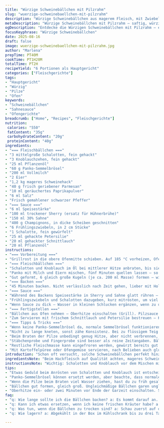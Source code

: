 ```yaml
---
title: "Würzige Schweinebällchen mit Pilzrahm"
slug: "wuerzige-schweinebaellchen-mit-pilzrahm"
description: "Würzige Schweinebällchen aus magerem Fleisch, mit Zwiebel- und Knoblaucharomen, gemischt mit Milch und Eiern für Saftigkeit. Panko sorgt für Struktur, Parmesan für Tiefe. Dazu eine kräftige Pilzrahmsauce mit Frühlingszwiebeln, Schalotten und einem Schuss Sherry statt Bouillon. Garam Masala gibt eine warme Würze, getauscht gegen geräuchertes Paprikapulver für etwas Feuer. Das Ganze wird im Ofen gebacken, dann gratiniert für eine knusprige Oberfläche. Durch Tricks wie das vorherige Anrösten von Zwiebel und Knoblauch wird Unwucht in Textur und Geschmack verhindert. Ein Klassiker neu gedacht, mit angepassten Mengen und Aromen. Auf den Punkt gekocht, darauf kommt es an."
metaDescription: "Würzige Schweinebällchen mit Pilzrahm – saftig, würzig und perfekt für ein herzhaftes Hauptgericht. Ein neues Rezept, das die Klassiker aufpeppt"
ogDescription: "Entdecke die Würzigen Schweinebällchen mit Pilzrahm – ein herzhaftes Gericht mit köstlichen Aromen. Ideal für ein besonderes Dinner"
focusKeyphrase: "Würzige Schweinebällchen"
date: 2025-08-16
draft: false
image: wuerzige-schweinebaellchen-mit-pilzrahm.jpg
author: "Marlena"
prepTime: PT40M
cookTime: PT1H20M
totalTime: PT2H
recipeYield: "6 Portionen als Hauptgericht"
categories: ["Fleischgerichte"]
tags:
- "Hauptgericht"
- "Würzig"
- "Pilze"
- "Ofen"
keywords:
- "Schweinebällchen"
- "Sahnesauce"
- "Ofengerichte"
breadcrumb: ["Home", "Recipes", "Fleischgerichte"]
nutrition: 
 calories: "550"
 fatContent: "35g"
 carbohydrateContent: "20g"
 proteinContent: "40g"
ingredients:
- "=== Fleischbällchen ==="
- "3 mittelgroße Schalotten, fein gehackt"
- "3 Knoblauchzehen, fein gehackt"
- "25 ml Pflanzenöl"
- "60 g Panko-Semmelbrösel"
- "200 ml Vollmilch"
- "2 Eier"
- "1,2 kg mageres Schweinehack"
- "40 g frisch geriebener Parmesan"
- "10 ml geräuchertes Paprikapulver"
- "6 ml Salz"
- "Frisch gemahlener schwarzer Pfeffer"
- "=== Sauce ==="
- "6 ml Speisestärke"
- "100 ml trockener Sherry (ersatz für Hühnerbrühe)"
- "150 ml 30% Sahne"
- "400 g Champignons, in dicke Scheiben geschnitten"
- "6 Frühlingszwiebeln, in 2 cm Stücke"
- "1 Schalotte, fein gewürfelt"
- "25 ml gehackte Petersilie"
- "20 ml gehackter Schnittlauch"
- "20 ml Pflanzenöl"
instructions:
- "=== Vorbereitung ==="
- "Grillrost in die obere Ofenmitte schieben. Auf 185 °C vorheizen, Ofen gut vorwärmen lassen. Backform (ca. 33 x 23 cm) leicht ölen, damit nichts klebt und die Bällchen nicht austrocknen."
- "=== Fleischbällchen ==="
- "Schalotten und Knoblauch im Öl bei mittlerer Hitze anbraten, bis sie leicht goldbraun sind, fast karamellisiert. Das rauscht und zischt, wichtig für Geschmack. Abkühlen lassen und in große Schüssel umfüllen."
- "Panko mit Milch und Eiern mischen, fünf Minuten quellen lassen – so bindet das Fett besser, Fleisch wird nicht trocken. Dann Parmesan, Paprikapulver, Salz und Pfeffer unterheben. Schweinehack gründlich, aber vorsichtig unterkneten – zu stark kneten macht sie zäh, lieber mit Händen zusammendrücken."
- "Gut geformt, 6 gleich große Kugeln (je ca. 200 ml Masse) formen – wichtig, dass sie gleich groß sind, sonst kochen sie nicht gleichmäßig. In die Form legen, lässt man sie ruhen, binden die Aromen besser."
- "=== Backen ==="
- "45 Minuten backen. Nicht verlässlich nach Zeit gehen, lieber mit Holzstäbchen prüfen: Fleisch muss matt und fest sein, nicht rosa in der Mitte. Temperatur und Farbe kontrollieren, Fleisch darf nicht austrocknen. Flüssigkeit ggf. abgießen, sonst werden Bällchen matschig. Zwischendurch kurz prüfen, keine Panik bei kleiner Flüssigkeitsansammlung, die sorgt für Saftigkeit."
- "=== Sauce ==="
- "Während des Backens Speisestärke in Sherry und Sahne glatt rühren – so gibt es sämige Basis später. Scharfes Anbraten der Pilze in Öl, bis sie auf allen Seiten gut gebräunt sind, unbedingt salzen, sonst zieht Pilz viel Wasser und verliert Aroma."
- "Frühlingszwiebeln und Schalotten dazugeben, kurz mitrösten, um viel Geschmack zu entwickeln. Hitze zurücknehmen, dann die Stärke-Sherry-Sahne-Mischung angießen. Rühren, bis Sauce etwas eindickt, sie muss leicht cremig sein, nicht zu dick, sonst pastetig. Abschmecken, ggf. nachwürzen."
- "Wenn Sauce zu dick – Wasser in kleinen Schlucken ergänzen, wenn zu dünn, noch kurz einkochen lassen."
- "=== Fertigstellen ==="
- "Bällchen aus Ofen nehmen – Oberhitze einschalten (Grill). Pilzsauce großzügig auf den Bällchen verteilen. In den heißen Ofen 4-6 Minuten grillen, bis Oberfläche appetitlich goldbraun ist und Sauce blubbert. Muss leicht karamellisieren, verleiht Crunch und Aroma."
- "Zum Servieren mit frischem Schnittlauch und Petersilie bestreuen – Kräuter geben Kontrast und Frische."
- "=== Tipps & Tricks ==="
- "Wenn keine Panko-Semmelbrösel da, normale Semmelbrösel funktionieren, dann aber Menge um 20% reduzieren, sonst wird Teig zu feucht. Parmesan durch Pecorino für würzigeren Geschmack ersetzen. Sherry kann notfalls durch Apfelsaft mit einem Spritzer Zitronensaft ersetzt werden – milder, aber sorgt für Tiefe in Sauce."
- "Nicht zu lange kneten, sonst zähe Konsistenz. Bei zu flüssigem Teig kleine Brösel mehr einrühren."
- "Beim Braten der Pilze unbedingt genug Hitze, aber nicht verbrennen, dunkle Stellen sind Geschmacksträger."
- "Stäbchenprobe und Fingerprobe sind besser als reine Zeitangaben. Bällchen sollen straff, aber nicht hart sein."
- "Restliche Fleischmasse kann eingefroren werden, gewürzt bereits gut haltbar."
- "Mit Kartoffelpüree oder Ofengemüse servieren, nach Belieben auch glutenfreie Brösel verwenden."
introduction: "Schon oft versucht, solche Schweinebällchen perfekt hinzubekommen. Masse nicht zu trocken, saftig genug, aber auch nicht matschig. Hauptproblem: richtige Bindung und reichlich Geschmack in Sauce. Garam Masala gegen geräuchertes Paprikapulver gewechselt, weil feine rauchige Note das Ganze abrundet. Sherry statt klassischer Hühnerbrühe macht Sauce samtig und leicht süßlich. Panko erlaubt luftige, aber stabile Struktur. Geduld beim Anrösten von Zwiebeln und Knoblauch zahlt sich aus, sonst schmeckt es flach. Das Grillen bei Ende sorgt für ein visuell attraktives Finish, Bällchen bekommen Farbe und Kruste. Aroma, Biss, Saftigkeit – komplexes Zusammenspiel, das Aufmerksamkeit verlangt. Man sieht schnell, wann es passt, da hilft keine fixierte Garzeit."
ingredientsNote: "Beim Hackfleisch auf Qualität achten, mageres Schwein für weniger Fett und bessere Bindung. Panko-Semmelbrösel geben Struktur, traditionelle Brösel sind dichter, also weniger verwenden. Parmesan fein reiben, das Aroma verteilt sich so besser. Geräuchertes Paprikapulver bringt Wärme ohne Schärfe, kann durch mildes Chilipulver ersetzt werden. Für Sauce Sherry nimmt man am besten trockenen; Ersatz mit Apfelsaft plus Zitrone bringt Säure und leichte Süße, die sonst fehlen. Frische Kräuter wirken am Ende als Geschmacksträger, nicht schon zu früh zum Garnieren nehmen. Frühlingszwiebeln und Schalotten für Schäfe und Frische in der Sauce. Speisestärke als Bindemittel, für optimale Konsistenz, vorher gut anrühren, Klümpchen vermeiden."
instructionsNote: "Wichtig: Schalotten und Knoblauch vor dem Mischen mit Fleisch anrösten, sonst schmeckt die Masse roh und flach. Die Mischung nach dem Einweichen der Semmelbrösel mit Milch mindestens 5 Minuten ruhen lassen, das bindet die Feuchtigkeit. Größe der Bällchen gleich halten, ungleichmäßige Kugeln machen garen kompliziert. Ofen überwachen, Farbe und Geschmack im Auge behalten, gerne auch mal mit Gabel fühlen, ob sie fest sind. Bei zu viel Flüssigkeit im Backformboden abgießen, sonst werden sie labberig. Pilze scharf anbraten, nicht nur weich werden lassen, sonst fehlt das Aroma. Sauce behutsam eindicken, damit sie nicht zu zäh wird beim Überbacken. Oberhitze zum Abschluss schafft rösche Oberfläche, die knackige Textur im Kontrast zur sahnigen Sauce."
tips:
- "Etwas Geduld beim Anrösten von Schalotten und Knoblauch ist entscheidend. Das Aroma entfaltet sich so besser. Zwiebeln bis zur leichten Karamellisierung braten. Der richtige Punkt ist, wenn die Zwiebeln glasig werden und dabei leicht bräunen. Das gibt einen tollen Geschmack und macht die Bällchen saftiger. Vermeide es, sie zu früh hinzuzufügen – die Rohheit wirkt sich negativ auf den Geschmack aus."
- "Panko-Semmelbrösel können ersetzt werden, aber beachte, dass normale Brösel dichter sind. Also reduziere die Menge um etwa 20 Prozent. Der Zweck ist, die Feuchtigkeit gut zu halten, aber auch die Struktur zu gewährleisten. Panko ist lockerer und leichter. Dies hilft, eine schöne Kruste beim Backen zu erhalten. Lieber die Brösel erst zugefügt, wenn sie eingeweicht sind."
- "Wenn die Pilze beim Braten viel Wasser ziehen, hast du zu früh gesalzen. Nicht zu viel zugeben, sonst vermeidest du den Geschmack. Hitze muss hoch sein, um die Pilze scharf anzubraten. Je kräftiger die Hitze, desto besser das Aroma. Beobachte die Farbe – goldbraun ist das Ziel. Wenn sie matschig werden, läuft was schief."
- "Bällchen gut formen, gleich groß. Ungleichmäßige Bällchen garen ungleich. Das richtig Maß ist etwa 200 ml pro Bällchen. Wenn du merkst, dass sie nicht gleich groß sind, kann es später zu Problemen beim Garen führen. Nimm dir die Zeit, sie gut zu formen. Dies fördert die gleichmäßige Garung und das Aroma."
- "Oberhitze ein- oder zwei Minuten vor Ende der Garzeit einschalten. So bekommst du eine knusprige Oberfläche, die den Geschmack hebt. Die Oberflächenfarbe soll goldbraun werden. Eine Optik, die Freude macht. Das Blubbern der Sauce beim Grillen zeigt, dass du auf dem richtigen Weg bist. Achte auf die Konsistenz der Sauce; sie sollte nicht zu dick sein."
faq:
- "q: Wie lange sollte ich die Bällchen backen? a: Es kommt darauf an. Bei 185°C etwa 45 Minuten. Mit einem Holzstäbchen prüfen – keine rosa Stelle. Wichtig ist, die Flüssigkeit nicht zu vergessen, die sorgt für Saftigkeit. Achte auf die Farbe und die Festigkeit der Bällchen."
- "q: Kann ich etwas ersetzen, wenn ich keine frischen Kräuter habe? a: Ja, kein Problem. Trockenkräuter gehen auch. Aber mehr vorsichtig dosieren, da konzentrierter. Zum Beispiel beim Schnittlauch oder Petersilie, weniger verwenden, sonst wird es intensiv."
- "q: Was tun, wenn die Bällchen zu trocken sind? a: Schau zuerst auf die Mischung, eventuell etwas mehr Flüssigkeit rein. Ein bisschen Milch reicht oft. Achte bei der richtigen Bindung – zu viel Panko kann trocknen, zu wenig macht matschig. Die richtige Balance ist wichtig."
- "q: Wie lagern? a: Abgekühlt in der Box im Kühlschrank bis zu drei Tage. Frieren geht auch. Gut verpackt, mindestens einen Monat halten. Für kurzes Aufwärmen immer im Ofen, nicht in der Mikrowelle, bleibt die Konsistenz besser erhalten."

---
```

